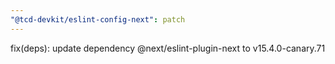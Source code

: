 ```yaml
---
"@tcd-devkit/eslint-config-next": patch
---
```


fix(deps): update dependency @next/eslint-plugin-next to v15.4.0-canary.71
